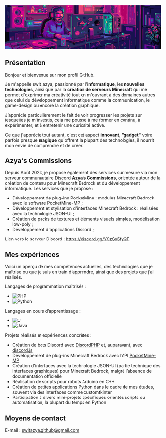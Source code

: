 ![banner](banner.gif)
## Présentation
Bonjour et bienvenue sur mon profil GitHub. 

Je m'appelle swit_azya, passionné par l'**informatique**, les **nouvelles technologies**, ainsi que par la **création de serveurs Minecraft** qui me permet d'exprimer ma créativité tout en m'ouvrant à des domaines autres que celui du développement informatique comme la communication, le game-design ou encore la création graphique.
  
J’apprécie particulièrement le fait de voir progresser les projets sur lesquelles je m'investis, cela me pousse à me former en continu, à expérimenter, et à entretenir une curiosité active.

Ce que j'apprécie tout autant, c'est cet aspect **innovant**, **"gadget"** voire parfois presque **magique** qu'offrent la plupart des technologies, il nourrit mon envie de comprendre et de créer.
## Azya's Commissions
Depuis Août 2023, je propose également des services sur mesure via mon serveur communautaire Discord [**Azya’s Commissions**](https://discord.gg/Y9zSx5fyQF), orientée autour de la création de contenu pour Minecraft Bedrock et du développement informatique.
Les services que je propose :
- Développement de plug-ins PocketMine : modules Minecraft Bedrock avec le software PocketMine-MP ;
- Développement et stylisation d'interfaces Minecraft Bedrock : réalisées avec la technologie JSON-UI ;
- Création de packs de textures et éléments visuels simples, modélisation low-poly ;
- Développement d'applications Discord ;

Lien vers le serveur Discord : https://discord.gg/Y9zSx5fyQF
## Mes expériences
Voici un aperçu de mes compétences actuelles, des technologies que je maîtrise ou que je suis en train d’apprendre, ainsi que des projets que j’ai réalisés.

Langages de programmation maîtrisés :
- ![PHP](https://img.shields.io/badge/php-%23777BB4.svg?style=plastic&logo=php&logoColor=white)
- ![Python](https://img.shields.io/badge/python-3670A0?style=plastic&logo=python&logoColor=ffdd54)

Langages en cours d’apprentissage :
- ![C](https://img.shields.io/badge/c-%2300599C.svg?style=plastic&logo=c&logoColor=white)
- ![Java](https://img.shields.io/badge/java-%23ED8B00.svg?style=plastic&logo=openjdk&logoColor=white)

Projets réalisés et expériences concrètes : 
- Création de bots Discord avec [DiscordPHP](https://github.com/discord-php/DiscordPHP) et, auparavant, avec [discord.js](https://github.com/discordjs/discord.js)
- Développement de plug-ins Minecraft Bedrock avec l’API [PocketMine-MP](https://github.com/pmmp/PocketMine-MP)
- Création d'interfaces avec la technologie JSON-UI (partie technique des interfaces graphiques) pour Minecraft Bedrock, malgré l’absence de documentation officielle
- Réalisation de scripts pour robots Arduino en C++
- Création de petites applications Python dans le cadre de mes études, souvent via des interfaces comme customtkinter
- Participation à divers mini-projets spécifiques orientés scripts ou automatisation, la plupart du temps en Python
## Moyens de contact
E-mail : switazya.github@gmail.com
